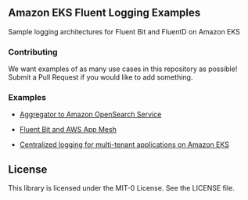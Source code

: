 ## Amazon EKS Fluent Logging Examples

Sample logging architectures for Fluent Bit and FluentD on Amazon EKS

### Contributing

We want examples of as many use cases in this repository as possible! Submit a Pull Request if you would like to add something.

### Examples

* [Aggregator to Amazon OpenSearch Service](examples/aggregator-to-amazon-opensearch/README.md)

* [Fluent Bit and AWS App Mesh](examples/fluent-bit-appmesh/README.md)

* [Centralized logging for multi-tenant applications on Amazon EKS](examples/eks-msk-opensearch/README.md)

## License

This library is licensed under the MIT-0 License. See the LICENSE file.

